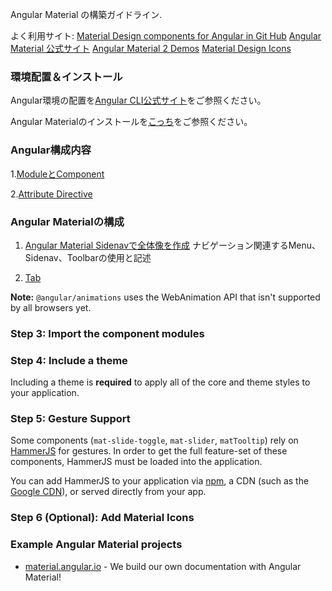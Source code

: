 Angular Material の構築ガイドライン.

よく利用サイト:
[Material Design components for Angular in Git Hub](https://github.com/angular/material2)
[Angular Material 公式サイト](https://material.angular.io)
[Angular Material 2 Demos](https://material2-demoapp.firebaseapp.com/)
[Material Design Icons](https://material.io/icons/)

### 環境配置＆インストール

Angular環境の配置を[Angular CLI公式サイト](https://cli.angular.io/)をご参照ください。

Angular Materialのインストールを[こっち](./guide/material-start.md)をご参照ください。


### Angular構成内容

1.[ModuleとComponent](./guide/app-module.md)

2.[Attribute Directive](./guide/app-directive.md)


### Angular Materialの構成

1. [Angular Material Sidenavで全体像を作成](./guide/material-sidenav.md) 
    ナビゲーション関連するMenu、Sidenav、Toolbarの使用と記述

2. [Tab](./guide/#)



**Note:** `@angular/animations` uses the WebAnimation API that isn't supported by all browsers yet.


### Step 3: Import the component modules


### Step 4: Include a theme

Including a theme is **required** to apply all of the core and theme styles to your application.



### Step 5: Gesture Support

Some components (`mat-slide-toggle`, `mat-slider`, `matTooltip`) rely on
[HammerJS](http://hammerjs.github.io/) for gestures. In order to get the full feature-set of these
components, HammerJS must be loaded into the application.

You can add HammerJS to your application via [npm](https://www.npmjs.com/package/hammerjs), a CDN
(such as the [Google CDN](https://developers.google.com/speed/libraries/#hammerjs)), or served
directly from your app.


### Step 6 (Optional): Add Material Icons




### Example Angular Material projects
- [material.angular.io](https://material.angular.io) -
We build our own documentation with Angular Material!
